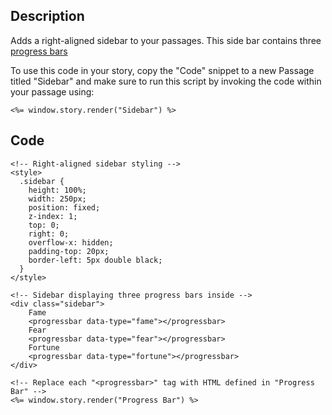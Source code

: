 ## Description

Adds a right-aligned sidebar to your passages. This side bar contains three [progress bars](/snippets/progress_bar.md)

To use this code in your story, copy the "Code" snippet to a new Passage titled "Sidebar" and make sure to run this script by invoking the code within your passage using:

```
<%= window.story.render("Sidebar") %>
```

## Code
```
<!-- Right-aligned sidebar styling -->
<style>
  .sidebar {
	height: 100%;
	width: 250px;
	position: fixed;
	z-index: 1;
	top: 0;
	right: 0;
	overflow-x: hidden;
	padding-top: 20px;
	border-left: 5px double black; 
  }
</style>

<!-- Sidebar displaying three progress bars inside -->
<div class="sidebar">
	Fame
	<progressbar data-type="fame"></progressbar>
	Fear
	<progressbar data-type="fear"></progressbar>
	Fortune
	<progressbar data-type="fortune"></progressbar>
</div>

<!-- Replace each "<progressbar>" tag with HTML defined in "Progress Bar" -->
<%= window.story.render("Progress Bar") %>
```
